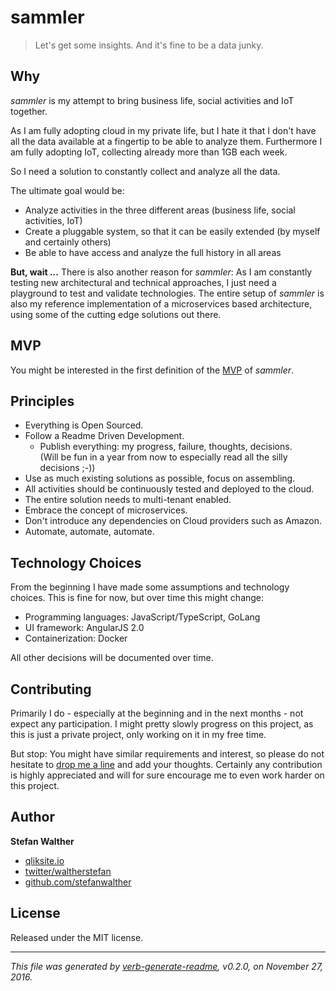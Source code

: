 # sammler
> Let's get some insights. And it's fine to be a data junky.

## Why
<!-- Why -->

_sammler_ is my attempt to bring business life, social activities and IoT together.

As I am fully adopting cloud in my private life, but I hate it that I don't have all the data available at a fingertip to be able to analyze them. 
Furthermore I am fully adopting IoT, collecting already more than 1GB each week.

So I need a solution to constantly collect and analyze all the data.

The ultimate goal would be:

- Analyze activities in the three different areas (business life, social activities, IoT)
- Create a pluggable system, so that it can be easily extended (by myself and certainly others)
- Be able to have access and analyze the full history in all areas

**But, wait ...**
There is also another reason for _sammler_:
As I am constantly testing new architectural and technical approaches, I just need a playground to test and validate technologies.
The entire setup of _sammler_ is also my reference implementation of a microservices based architecture, using some of the cutting edge solutions out there.

## MVP
You might be interested in the first definition of the [MVP](docs/mvp.md) of _sammler_.

## Principles
<!-- Principles -->
- Everything is Open Sourced.
- Follow a Readme Driven Development.
    - Publish everything: my progress, failure, thoughts, decisions.  
    (Will be fun in a year from now to especially read all the silly decisions ;-))
- Use as much existing solutions as possible, focus on assembling.
- All activities should be continuously tested and deployed to the cloud.
- The entire solution needs to multi-tenant enabled.
- Embrace the concept of microservices.
- Don't introduce any dependencies on Cloud providers such as Amazon.
- Automate, automate, automate.

## Technology Choices
<!-- Technology Choices -->
From the beginning I have made some assumptions and technology choices. This is fine for now, but over time this might change:

- Programming languages: JavaScript/TypeScript, GoLang
- UI framework: AngularJS 2.0
- Containerization: Docker

All other decisions will be documented over time.

## Contributing
Primarily I do - especially at the beginning and in the next months - not expect any participation.
I might pretty slowly progress on this project, as this is just a private project, only working on it in my free time.

But stop: You might have similar requirements and interest, so please do not hesitate to [drop me a line](https://github.com/sammler/sammler/issues) and add your thoughts.
Certainly any contribution is highly appreciated and will for sure encourage me to even work harder on this project.

## Author
**Stefan Walther**
* [qliksite.io](http://qliksite.io)
* [twitter/waltherstefan](http://twitter.com/waltherstefan)
* [github.com/stefanwalther](http://github.com/stefanwalther)

## License
Released under the MIT license.

***

_This file was generated by [verb-generate-readme](https://github.com/verbose/verb-generate-readme), v0.2.0, on November 27, 2016._

